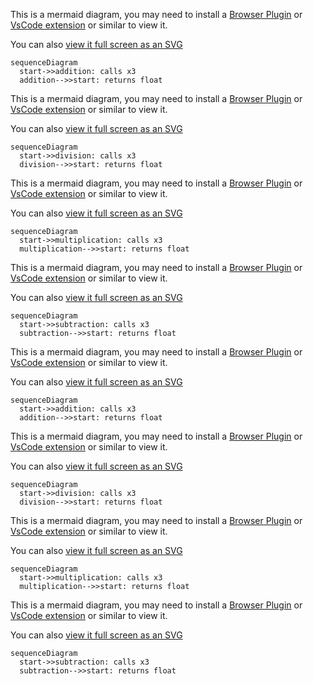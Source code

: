 This is a mermaid diagram, you may need to install a [Browser Plugin](https://github.com/BackMarket/github-mermaid-extension) or [VsCode extension](https://marketplace.visualstudio.com/items?itemName=bierner.markdown-mermaid) or similar to view it.

You can also [view it full screen as an SVG](https://mermaid.ink/svg/c2VxdWVuY2VEaWFncmFtCiAgc3RhcnQtPj5hZGRpdGlvbjogY2FsbHMgeDMKICBhZGRpdGlvbi0tPj5zdGFydDogcmV0dXJucyBmbG9hdAo=)        

```mermaid
sequenceDiagram
  start->>addition: calls x3
  addition-->>start: returns float

```
This is a mermaid diagram, you may need to install a [Browser Plugin](https://github.com/BackMarket/github-mermaid-extension) or [VsCode extension](https://marketplace.visualstudio.com/items?itemName=bierner.markdown-mermaid) or similar to view it.

You can also [view it full screen as an SVG](https://mermaid.ink/svg/c2VxdWVuY2VEaWFncmFtCiAgc3RhcnQtPj5kaXZpc2lvbjogY2FsbHMgeDMKICBkaXZpc2lvbi0tPj5zdGFydDogcmV0dXJucyBmbG9hdAo=)        

```mermaid
sequenceDiagram
  start->>division: calls x3
  division-->>start: returns float

```
This is a mermaid diagram, you may need to install a [Browser Plugin](https://github.com/BackMarket/github-mermaid-extension) or [VsCode extension](https://marketplace.visualstudio.com/items?itemName=bierner.markdown-mermaid) or similar to view it.

You can also [view it full screen as an SVG](https://mermaid.ink/svg/c2VxdWVuY2VEaWFncmFtCiAgc3RhcnQtPj5tdWx0aXBsaWNhdGlvbjogY2FsbHMgeDMKICBtdWx0aXBsaWNhdGlvbi0tPj5zdGFydDogcmV0dXJucyBmbG9hdAo=)        

```mermaid
sequenceDiagram
  start->>multiplication: calls x3
  multiplication-->>start: returns float

```
This is a mermaid diagram, you may need to install a [Browser Plugin](https://github.com/BackMarket/github-mermaid-extension) or [VsCode extension](https://marketplace.visualstudio.com/items?itemName=bierner.markdown-mermaid) or similar to view it.

You can also [view it full screen as an SVG](https://mermaid.ink/svg/c2VxdWVuY2VEaWFncmFtCiAgc3RhcnQtPj5zdWJ0cmFjdGlvbjogY2FsbHMgeDMKICBzdWJ0cmFjdGlvbi0tPj5zdGFydDogcmV0dXJucyBmbG9hdAo=)        

```mermaid
sequenceDiagram
  start->>subtraction: calls x3
  subtraction-->>start: returns float

```
This is a mermaid diagram, you may need to install a [Browser Plugin](https://github.com/BackMarket/github-mermaid-extension) or [VsCode extension](https://marketplace.visualstudio.com/items?itemName=bierner.markdown-mermaid) or similar to view it.

You can also [view it full screen as an SVG](https://mermaid.ink/svg/c2VxdWVuY2VEaWFncmFtCiAgc3RhcnQtPj5hZGRpdGlvbjogY2FsbHMgeDMKICBhZGRpdGlvbi0tPj5zdGFydDogcmV0dXJucyBmbG9hdAo=)        

```mermaid
sequenceDiagram
  start->>addition: calls x3
  addition-->>start: returns float

```
This is a mermaid diagram, you may need to install a [Browser Plugin](https://github.com/BackMarket/github-mermaid-extension) or [VsCode extension](https://marketplace.visualstudio.com/items?itemName=bierner.markdown-mermaid) or similar to view it.

You can also [view it full screen as an SVG](https://mermaid.ink/svg/c2VxdWVuY2VEaWFncmFtCiAgc3RhcnQtPj5kaXZpc2lvbjogY2FsbHMgeDMKICBkaXZpc2lvbi0tPj5zdGFydDogcmV0dXJucyBmbG9hdAo=)        

```mermaid
sequenceDiagram
  start->>division: calls x3
  division-->>start: returns float

```
This is a mermaid diagram, you may need to install a [Browser Plugin](https://github.com/BackMarket/github-mermaid-extension) or [VsCode extension](https://marketplace.visualstudio.com/items?itemName=bierner.markdown-mermaid) or similar to view it.

You can also [view it full screen as an SVG](https://mermaid.ink/svg/c2VxdWVuY2VEaWFncmFtCiAgc3RhcnQtPj5tdWx0aXBsaWNhdGlvbjogY2FsbHMgeDMKICBtdWx0aXBsaWNhdGlvbi0tPj5zdGFydDogcmV0dXJucyBmbG9hdAo=)        

```mermaid
sequenceDiagram
  start->>multiplication: calls x3
  multiplication-->>start: returns float

```
This is a mermaid diagram, you may need to install a [Browser Plugin](https://github.com/BackMarket/github-mermaid-extension) or [VsCode extension](https://marketplace.visualstudio.com/items?itemName=bierner.markdown-mermaid) or similar to view it.

You can also [view it full screen as an SVG](https://mermaid.ink/svg/c2VxdWVuY2VEaWFncmFtCiAgc3RhcnQtPj5zdWJ0cmFjdGlvbjogY2FsbHMgeDMKICBzdWJ0cmFjdGlvbi0tPj5zdGFydDogcmV0dXJucyBmbG9hdAo=)        

```mermaid
sequenceDiagram
  start->>subtraction: calls x3
  subtraction-->>start: returns float

```
